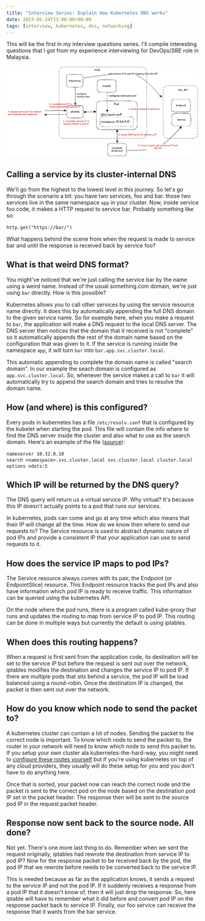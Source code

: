 ```yaml
---
title: "Interview Series: Explain How Kubernetes DNS works"
date: 2023-05-24T23:00:00+08:00
tags: [interview, kubernetes, dns, networking]
---
```


This will be the first in my interview questions series. I'll compile interesting questions that I got from my experience interviewing for DevOps/SRE role in Malaysia.

![](images/k8s-dns.png)

## Calling a service by its cluster-internal DNS

We'll go from the highest to the lowest level in this journey. So let's go through the scenario a bit: you have two services, foo and bar. those two services live in the same namespace `app` in your cluster. Now, inside service foo code, it makes a HTTP request to service bar. Probably something like so:

```
http.get("https://bar/")
```

What happens behind the scene from when the request is made to service bar and until the response is received back by service foo?

## What is that weird DNS format?

You might've noticed that we're just calling the service bar by the name using a weird name. Instead of the usual something.com domain, we're just using `bar` directly. How is this possible?

Kubernetes allows you to call other services by using the service resource name directly. It does this by automatically appending the full DNS domain to the given service name. So for example here, when you make a request to `bar`, the application will make a DNS request to the local DNS server. The DNS server then notices that the domain that it received is not "complete" so it automatically appends the rest of the domain name based on the configuration that was given to it. If the service is running inside the namespace `app`, it will turn `bar` into `bar.app.svc.cluster.local`.

This automatic appending to complete the domain name is called "search domain". In our example the seach domain is configured as `app.svc.cluster.local`. So, whenever the service makes a call to `bar` it will automatically try to append the search domain and tries to resolve the domain name.

## How (and where) is this configured?

Every pods in kubernetes has a file `/etc/resolv.conf` that is configured by the kubelet when starting the pod. This file will contain the info where to find the DNS server inside the cluster and also what to use as the search domain. Here's an example of the file ([source][1]):

```
nameserver 10.32.0.10
search <namespace>.svc.cluster.local svc.cluster.local cluster.local
options ndots:5
```

## Which IP will be returned by the DNS query?

The DNS query will return us a virtual service IP. Why virtual? It's because this IP doesn't actually points to a pod that runs our services.

In kubernetes, pods can come and go at any time which also means that their IP will change all the time. How do we know then where to send our requests to? The Service resource is used to abstract dynamic nature of pod IPs and provide a consistent IP that your application can use to send requests to it.

## How does the service IP maps to pod IPs?

The Service resource always comes with its pair, the Endpoint (or EndpointSlice) resource. This Endpoint resource tracks the pod IPs and also have information which pod IP is ready to receive traffic. This information can be queried using the kubernetes API.

On the node where the pod runs, there is a program called kube-proxy that runs and updates the routing to map from service IP to pod IP. This routing can be done in multiple ways but currently the default is using iptables.

## When does this routing happens?

When a request is first sent from the application code, its destination will be set to the service IP but before the request is sent out over the network, iptables modifies the destination and changes the service IP to pod IP. If there are multiple pods that sits behind a service, the pod IP will be load balanced using a round-robin. Once the destination IP is changed, the packet is then sent out over the network.

## How do you know which node to send the packet to?

A kubernetes cluster can contain a lot of nodes. Sending the packet to the correct node is important. To know which node to send the packet to, the router in your network will need to know which node to send this packet to. If you setup your own cluster ala kubernetes-the-hard-way, you might need to [configure these routes yourself][2] but if you're using kubernetes on top of any cloud providers, they usually will do these setup for you and you don't have to do anything here.

Once that is sorted, your packet now can reach the correct node and the packet is sent to the correct pod on the node based on the destination pod IP set in the packet header. The response then will be sent to the source pod IP in the request packet header.

## Response now sent back to the source node. All done?

Not yet. There's one more last thing to do. Remember when we sent the request originally, iptables had rewrote the destination from service IP to pod IP? Now for the response packet to be received back by the pod, the pod IP that we rewrote before needs to be converted back to the service IP.

This is needed because as far as the application knows, it sends a request to the service IP and not the pod IP. If it suddenly receives a response from a pod IP that it doesn't know of, then it will just drop the response. So, here iptable will have to remember what it did before and convert pod IP on the response packet back to service IP. Finally, our foo service can receive the response that it wants from the bar service.

[1]: https://kubernetes.io/docs/concepts/services-networking/dns-pod-service/
[2]: https://github.com/kelseyhightower/kubernetes-the-hard-way/blob/master/docs/11-pod-network-routes.md
